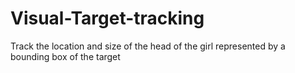 # Visual-Target-tracking
Track the location and size of the head of the girl represented by a bounding box of the target
